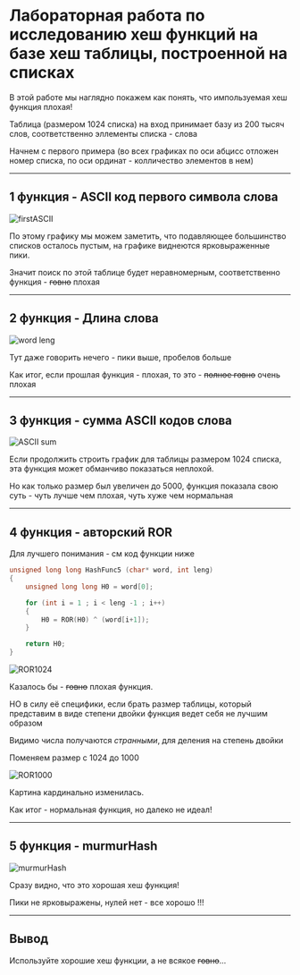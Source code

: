 # Лабораторная работа по исследованию хеш функций на базе хеш таблицы, построенной на списках
В этой работе мы наглядно покажем как понять, что импользуемая хеш функция плохая!

Таблица (размером 1024 списка) на вход принимает базу из 200 тысяч слов, соответственно эллементы списка - слова

Начнем с первого примера (во всех графиках по оси абцисс отложен номер списка, по оси ординат - колличество элементов в нем)

---

## 1 функция - ASCII код первого символа слова

![firstASCII](https://user-images.githubusercontent.com/89395114/163723511-3e916046-1a73-4426-b146-055973adfd24.png)

По этому графику мы можем заметить, что подавляющее большинство списков осталось пустым, на графике виднеются ярковыраженные пики.

Значит поиск по этой таблице будет неравномерным, соответственно функция - ~~говно~~ плохая 

---

## 2 функция - Длина слова

![word leng](https://user-images.githubusercontent.com/89395114/163723725-b5535e81-602d-4e91-beef-1bf2f01158e7.png)

Тут даже говорить нечего - пики выше, пробелов больше 

Как итог, если прошлая функция - плохая, то это - ~~полное говно~~ очень плохая

---

## 3 функция - сумма ASCII кодов слова

![ASCII sum](https://user-images.githubusercontent.com/89395114/163723808-306f2908-ca70-4476-a195-70d84b6434b6.png)

Если продолжить строить график для таблицы размером 1024 списка, эта функция может обманчиво показаться неплохой.

Но как только размер был увеличен до 5000, функция показала свою суть - чуть лучше чем плохая, чуть хуже чем нормальная

---

## 4 функция - авторский ROR

Для лучшего понимания - см код функции ниже
``` cpp
unsigned long long HashFunc5 (char* word, int leng)
{
    unsigned long long H0 = word[0];

    for (int i = 1 ; i < leng -1 ; i++)
    {
        H0 = ROR(H0) ^ (word[i+1]);
    }

    return H0;
}
```

![ROR1024](https://user-images.githubusercontent.com/89395114/163723953-94341ce5-9c30-4a8f-8405-60f4389a38e7.png)

Казалось бы - ~~говно~~ плохая функция.

НО в силу её специфики, если брать размер таблицы, который представим в виде степени двойки функция ведет себя не лучшим образом

Видимо числа получаются *странными*, для деления на степень двойки

Поменяем размер с 1024 до 1000

![ROR1000](https://user-images.githubusercontent.com/89395114/163724046-1b4eab75-0048-446c-a4d4-cb33c28a932c.png)

Картина кардинально изменилась.

Как итог - нормальная функция, но далеко не идеал!

---

## 5 функция - murmurHash

![murmurHash](https://user-images.githubusercontent.com/89395114/163724081-b42a1f2d-73f0-4f56-9c05-c6de689f4cf1.png)

Сразу видно, что это хорошая хеш функция! 

Пики не ярковыражены, нулей нет - все хорошо !!!

---

## Вывод 

Используйте хорошие хеш функции, а не вcякое ~~говно~~... 











